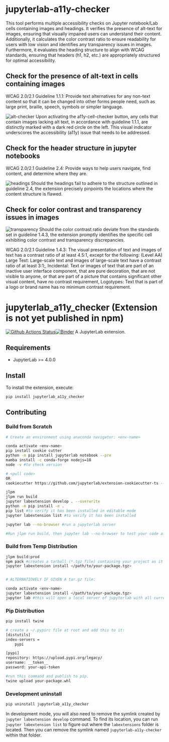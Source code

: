 # jupyterlab-a11y-checker
This tool performs multiple accessibility checks on Jupyter notebook/Lab cells containing images and headings. It verifies the presence of alt-text for images, ensuring that visually impaired users can understand their content. Additionally, it calculates the color contrast ratio to ensure readability for users with low vision and identifies any transparency issues in images. Furthermore, it evaluates the heading structure to align with WCAG standards, ensuring that headers (h1, h2, etc.) are appropriately structured for optimal accessibility.

## Check for the presence of alt-text in cells containing images
WCAG 2.0/2.1 Guideline 1.1.1: Provide text alternatives for any non-text content so that it can be changed into other forms people need, such as large print, braille, speech, symbols or simpler language.

![alt-checker](https://github.com/berkeley-dsep-infra/jupyterlab-a11y-checker/assets/8241358/c3100644-9bb7-4c87-b5c7-7aff84d3be23)
Upon activating the a11y-cell-checker button, any cells that contain images lacking alt text, in accordance with guideline 1.1.1, are distinctly marked with a dark red circle on the left. This visual indicator underscores the accessibility (a11y) issue that needs to be addressed.

## Check for the header structure in jupyter notebooks
WCAG 2.0/2.1 Guideline 2.4: Provide ways to help users navigate, find content, and determine where they are.

![headings](https://github.com/berkeley-dsep-infra/jupyterlab-a11y-checker/assets/8241358/5088ecb3-52a6-4a2d-94a8-3515f3c01a71")
Should the headings fail to adhere to the structure outlined in guideline 2.4, the extension precisely pinpoints the locations where the content structure is flawed.

## Check for color contrast and transparency issues in images

![transparency](https://github.com/berkeley-dsep-infra/jupyterlab-a11y-checker/assets/2306166/b6f25067-fd8d-4ffb-b0f0-76bec74d1318)
Should the color contrast ratio deviate from the standards set in guideline 1.4.3, the extension promptly identifies the specific cell exhibiting color contrast and transparency discrepancies.

WCAG 2.0/2.1 Guideline 1.4.3: The visual presentation of text and images of text has a contrast ratio of at least 4.5:1, except for the following: (Level AA)
Large Text: Large-scale text and images of large-scale text have a contrast ratio of at least 3:1;, Incidental: Text or images of text that are part of an inactive user interface component, that are pure decoration, that are not visible to anyone, or that are part of a picture that contains significant other visual content, have no contrast requirement, Logotypes: Text that is part of a logo or brand name has no minimum contrast requirement.

# jupyterlab_a11y_checker (Extension is not yet published in npm)

[![Github Actions Status](https://github.com/github_username/jupyterlab-a11y-checker/workflows/Build/badge.svg)](https://github.com/github_username/jupyterlab-a11y-checker/actions/workflows/build.yml)[![Binder](https://mybinder.org/badge_logo.svg)](https://mybinder.org/v2/gh/github_username/jupyterlab-a11y-checker/main?urlpath=lab)
A JupyterLab extension.

## Requirements

- JupyterLab >= 4.0.0

## Install

To install the extension, execute:

```bash
pip install jupyterlab_a11y_checker
```
## Contributing

### Build from Scratch

```bash
# Create an environment using anaconda navigator: <env-name>

conda activate <env-name>
pip install cookie cutter
python -m pip install jupyterlab notebook --pre
mamba install -c conda-forge nodejs=18
node -v #to check version

# <pull code>
OR
cookiecutter https://github.com/jupyterlab/extension-cookiecutter-ts --checkout 4.0

jlpm
jlpm run build
jupyter labextension develop . --overwrite
python -m pip install -e .
pip list #to verify it has been installed in editable mode
jupyter labextension list #to verify it has been installed

jupyter lab --no-browser #run a jupyterlab server

#Run jlpm run build, then jupyter lab --no-browser to test your code after each change
```

### Build from Temp Distribution

```bash
jlpm build:prod
npm pack #creates a tarball (*.tgz file) containing your project as it would be uploaded to the npm registry. This file can be shared and installed locally.
jupyter labextension install </path/to/your-package.tgz>


# ALTERNATIOVELY IF GIVEN A tar.gz file:

conda activate <env-name>
jupyter labextension install </path/to/your-package.tgz>
jupyter lab #this will open a local server of jupyterlab with all current extensions installed.
```

### Pip Distribution
```bash
pip install twine

# create a ~/.pypirc file at root and add this to it:
[distutils]
index-servers =
	pypi

[pypi]
repository: https://upload.pypi.org/legacy/
username: __token__
password: your-api-token

#run this command and publish to pip.
twine upload your-package.whl
```

### Development uninstall

```bash
pip uninstall jupyterlab_a11y_checker
```

In development mode, you will also need to remove the symlink created by `jupyter labextension develop`
command. To find its location, you can run `jupyter labextension list` to figure out where the `labextensions`
folder is located. Then you can remove the symlink named `jupyterlab-a11y-checker` within that folder.